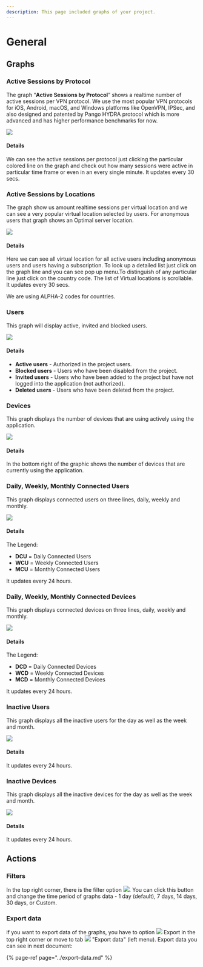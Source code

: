 ```yaml
---
description: This page included graphs of your project.
---
```


# General

## Graphs

### Active Sessions by Protocol

The graph “**Active Sessions by Protocol**” shows a realtime number of active sessions per VPN protocol. We use the most popular VPN protocols for iOS, Android, macOS, and Windows platforms like OpenVPN, IPSec, and also designed and patented by Pango HYDRA protocol which is more advanced and has higher performance benchmarks for now.

![](../../.gitbook/assets/active_session_protocol.png)

#### Details

We can see the active sessions per protocol just clicking the particular colored line on the graph and  check out how many sessions were active in particular time frame or even in an every single minute. It updates every 30 secs.

### Active Sessions by Locations

The graph show us amount realtime sessions per virtual location and we can see a very popular virtual location selected by users. For anonymous users that graph shows an Optimal server location.  

![](../../.gitbook/assets/active_session_location.png)

#### Details

Here we can see all  virtual location for all active users including anonymous users and users having a subscription. To look up a detailed list just click on the graph line and you can see pop up menu.To distinguish of any particular line  just click on the country code. The list of Virtual locations is scrollable.  It updates every 30 secs.

We are using ALPHA-2 codes for countries.

### Users

This graph will display active, invited and blocked users.  

![](../../.gitbook/assets/users_graph.png)

#### Details

* **Active users** - Authorized in the project users.
* **Blocked users** - Users who have been disabled from the project.
* **Invited users** - Users who have been added to the project but have not logged into the application \(not authorized\).
* **Deleted users** - Users who have been deleted from the project.

### Devices

This graph displays the number of devices that are using actively using the application.  

![](../../.gitbook/assets/devices_graph.png)

#### Details

In the bottom right of the graphic shows the number of devices that are currently using the application.

### Daily, Weekly, Monthly Connected Users

This graph displays connected users on three lines, daily, weekly and monthly.

![](../../.gitbook/assets/connected_users.png)

#### Details

The Legend:

* **DCU** = Daily Connected Users
* **WCU** = Weekly Connected Users
* **MCU** = Monthly Connected Users

It updates every 24 hours.

### Daily, Weekly, Monthly Connected Devices

This graph displays connected devices on three lines, daily, weekly and monthly.

![](../../.gitbook/assets/connected_devices.png)

#### Details

The Legend:

* **DCD** = Daily Connected Devices
* **WCD** = Weekly Connected Devices
* **MCD** = Monthly Connected Devices

It updates every 24 hours.

### Inactive Users

This graph displays all the inactive users for the day as well as the week and month.  

![](../../.gitbook/assets/inactive_users_graph.png)

#### Details

It updates every 24 hours.

### Inactive Devices

This graph displays all the inactive devices for the day as well as the week and month.  

![](../../.gitbook/assets/inactive_devices_graph.png)

#### Details

It updates every 24 hours.

## Actions

### Filters

In the top right corner, there is the filter option ![](../../.gitbook/assets/filtr_icon.jpg). You can click this button and change the time period of graphs data - 1 day \(default\), 7 days, 14 days, 30 days, or Custom.

### Export data

if you want to export data of the graphs, you have to option ![](../../.gitbook/assets/export_icon.png) Export in the top right corner or move to tab ![](../../.gitbook/assets/export_icon.png) "Export data" \(left menu\). Export data you can see in next document:

{% page-ref page="../export-data.md" %}



